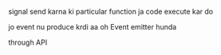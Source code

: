 <!-- *****************  IMPORTANT ******************************** -->
<!-- Event?? -->
signal send karna ki particular function ja code execute kar do

<!-- Event Emitter -->
jo event nu produce krdi aa oh Event emitter hunda

<!-- node vch event click krna howe kida krna without css/
HTML -->

through API
